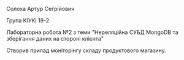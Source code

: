 Солоха Артур Сегрійович

Група КІУКІ 19-2 

Лабораторна робота №2 з теми "Нереляційна СУБД MongoDB та зберігання даних на стороні клієнта"

Створив прилад моніторінгу складу продуктового магазину.
